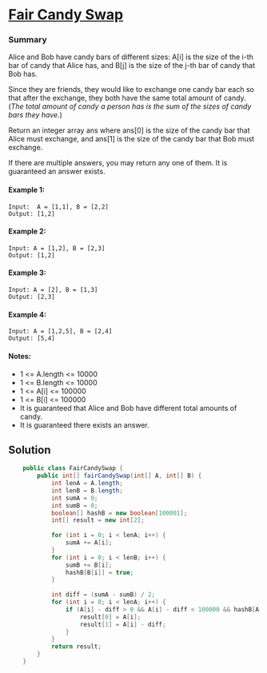 # [ Fair Candy Swap](https://leetcode.com/problems/fair-candy-swap/)
### Summary 
Alice and Bob have candy bars of different sizes: A[i] is the size of the i-th bar of candy that Alice has, and B[j] is the size of the j-th bar of candy that Bob has.   

Since they are friends, they would like to exchange one candy bar each so that after the exchange, they both have the same total amount of candy.  (*The total amount of candy a person has is the sum of the sizes of candy bars they have.*)  

Return an integer array ans where ans[0] is the size of the candy bar that Alice must exchange, and ans[1] is the size of the candy bar that Bob must exchange.  

If there are multiple answers, you may return any one of them.  It is guaranteed an answer exists.  


#### Example 1:
    Input:  A = [1,1], B = [2,2]      
    Output: [1,2]

#### Example 2:
    Input: A = [1,2], B = [2,3]      
    Output: [1,2]

#### Example 3:
    Input: A = [2], B = [1,3]      
    Output: [2,3]  
    
#### Example 4:
    Input: A = [1,2,5], B = [2,4]      
    Output: [5,4]


#### Notes: 
   + 1 <= A.length <= 10000  
   + 1 <= B.length <= 10000
   + 1 <= A[i] <= 100000  
   + 1 <= B[i] <= 100000  
   + It is guaranteed that Alice and Bob have different total amounts of candy.  
   + It is guaranteed there exists an answer.    


## Solution
```java
    public class FairCandySwap {
        public int[] fairCandySwap(int[] A, int[] B) {
            int lenA = A.length;
            int lenB = B.length;
            int sumA = 0;
            int sumB = 0;
            boolean[] hashB = new boolean[100001];
            int[] result = new int[2];
    
            for (int i = 0; i < lenA; i++) {
                sumA += A[i];
            }
            for (int i = 0; i < lenB; i++) {
                sumB += B[i];
                hashB[B[i]] = true;
            }
    
            int diff = (sumA - sumB) / 2;
            for (int i = 0; i < lenA; i++) {
                if (A[i] - diff > 0 && A[i] - diff < 100000 && hashB[A[i] - diff]) {
                    result[0] = A[i];
                    result[1] = A[i] - diff;
                }
            }
            return result;
        }
    }
```
